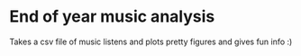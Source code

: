 # End of year music analysis
Takes a csv file of music listens and plots pretty figures and gives fun info :)

